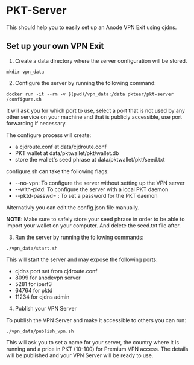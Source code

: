 # PKT-Server

This should help you to easily set up an Anode VPN Exit using cjdns.


## Set up your own VPN Exit

1. Create a data directory where the server configuration will be stored.

```mkdir vpn_data```

2. Configure the server by running the following command:

```docker run -it --rm -v $(pwd)/vpn_data:/data pkteer/pkt-server /configure.sh```

It will ask you for which port to use, select a port that is not used by any other service on your machine and that is publicly accessible, use port forwarding if necessary.

The configure process will create:
* a cjdroute.conf at data/cjdroute.conf
* PKT wallet at data/pktwallet/pkt/wallet.db
* store the wallet's seed phrase at data/pktwallet/pkt/seed.txt

configure.sh can take the following flags:
* --no-vpn: To configure the server without setting up the VPN server
* --with-pktd: To configure the server with a local PKT daemon
* --pktd-passwd= : To set a password for the PKT daemon

Alternativly you can edit the config.json file manually.

**NOTE**: Make sure to safely store your seed phrase in order to be able to import your wallet on your computer. And delete the seed.txt file after.

3. Run the server by running the following commands:

```./vpn_data/start.sh```

This will start the server and may expose the following ports:
* cjdns port set from cjdroute.conf
* 8099 for anodevpn server
* 5281 for iperf3
* 64764 for pktd
* 11234 for cjdns admin

4. Publish your VPN Server

To publish the VPN Server and make it accessible to others you can run:

```./vpn_data/publish_vpn.sh```

This will ask you to set a name for your server, the country where it is running and a price in PKT (10-100) for Premium VPN access.
The details will be published and your VPN Server will be ready to use.
